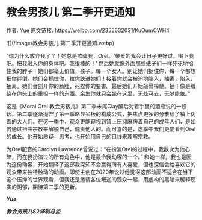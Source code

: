 # 教会男孩儿 第二季开更通知

作者: Yue
原文链接: https://weibo.com/2355632031/KuOumCWH4

![](/image/教会男孩儿 第二季开更通知.webp)

“你为什么放弃我了？！她总是欺骗我，Orel。‘亲爱的我会让日子更好过。喝下我吧。把我融入你的身体吧。我很棒的！’ 然后她就像外面那些婊子们一样死死地掐住我的脖子！她们都毫无价值，孩子。每一个女人。别让她们捉住你，每一个都想把你绊倒。她们会抓住你，拉你跌进她们！接着你就会被迫地陷入，抽离，陷入，抽离。她们会剖开你的肠肚，死捏你的要害。最后她们开始敲骨榨髓。抽干像是缠绕在你头上的重担一样的东西。余生你就只会坐在这里，无处可去，无梦能依。”

这是《Moral Orel 教会男孩儿》第二季末尾Clay醉后对着手里的酒瓶说的一段话。第二季逐渐抛弃了第一季略显呆板的构成公式，把焦点更多的分散给了镇上伪善的大人们。在这一季中，观众更能窥视到镇上压抑麻痹着自己的成年人们，是如何通过扭曲宗教来解脱自己，谴责他人的。而可喜的是，这季中我们更能看到Orel的成长。他开始质疑，思考，也开始用自己的目线来理解宗教。

为Orel配音的Carolyn Lawrence曾说过：“在扮演Orel的过程中，我数次为他心碎，而在我扮演过的所有角色中，他是最令我动容的一个。” 和她一样，我也是因为这份动容，开始翻译了这部我深知不会赢得所有人喜爱，但也深信会给喜欢它的观众带来独特触动的动画。即使主创在2020年说过他觉得这部动画不适合在当下这个压抑的世界观看，但我还是邀请各位叛逆的观众一起，用虚构的黑暗来稀释现实的阴郁，期待第二季的更新。

***Yue***

***教会男孩儿S2译制总监***